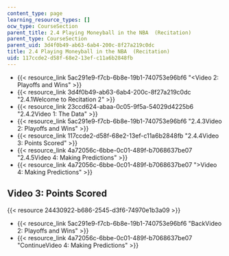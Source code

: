 ```yaml
---
content_type: page
learning_resource_types: []
ocw_type: CourseSection
parent_title: 2.4 Playing Moneyball in the NBA  (Recitation)
parent_type: CourseSection
parent_uid: 3d4f0b49-ab63-6ab4-200c-8f27a219c0dc
title: 2.4 Playing Moneyball in the NBA  (Recitation)
uid: 117ccde2-d58f-68e2-13ef-c11a6b2848fb
---
```


*   {{< resource_link 5ac291e9-f7cb-6b8e-19b1-740753e96bf6 "\<Video 2: Playoffs and Wins" >}}
*   {{< resource_link 3d4f0b49-ab63-6ab4-200c-8f27a219c0dc "2.4.1Welcome to Recitation 2" >}}
*   {{< resource_link 23ccd624-abaa-0c05-9f5a-54029d4225b6 "2.4.2Video 1: The Data" >}}
*   {{< resource_link 5ac291e9-f7cb-6b8e-19b1-740753e96bf6 "2.4.3Video 2: Playoffs and Wins" >}}
*   {{< resource_link 117ccde2-d58f-68e2-13ef-c11a6b2848fb "2.4.4Video 3: Points Scored" >}}
*   {{< resource_link 4a72056c-6bbe-0c01-489f-b7068637be07 "2.4.5Video 4: Making Predictions" >}}
*   {{< resource_link 4a72056c-6bbe-0c01-489f-b7068637be07 "\>Video 4: Making Predictions" >}}

Video 3: Points Scored
----------------------

{{< resource 24430922-b686-2545-d3f6-74970e1b3a09 >}}

*   {{< resource_link 5ac291e9-f7cb-6b8e-19b1-740753e96bf6 "BackVideo 2: Playoffs and Wins" >}}
*   {{< resource_link 4a72056c-6bbe-0c01-489f-b7068637be07 "ContinueVideo 4: Making Predictions" >}}